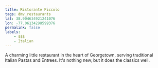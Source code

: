 ```yaml
---
title: Ristorante Piccolo
tags: dmv_restaurants
lat: 38.904634921241076
lon: -77.06134298599376
permalink: false
labels:
    - $$$
    - Italian
---
```


A charming little restaurant in the heart of Georgetown, serving traditional Italian Pastas and Entrees. It's nothing new, but it does the classics well.